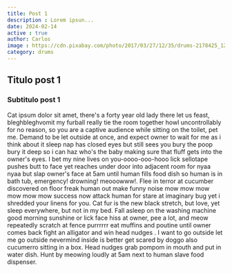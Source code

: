 ```yaml
---
title: Post 1
description : Lorem ipsun...
date: 2024-02-14
active : true
author: Carlos
image : https://cdn.pixabay.com/photo/2017/03/27/12/35/drums-2178425_1280.jpg
category: drums
---
```


## Titulo post 1

    

### Subtitulo post 1

Cat ipsum dolor sit amet, there's a forty year old lady there let us feast, bleghbleghvomit my furball really tie the room together howl uncontrollably for no reason, so you are a captive audience while sitting on the toilet, pet me. Demand to be let outside at once, and expect owner to wait for me as i think about it sleep nap has closed eyes but still sees you bury the poop bury it deep so i can haz who's the baby making sure that fluff gets into the owner's eyes. I bet my nine lives on you-oooo-ooo-hooo lick sellotape pushes butt to face yet reaches under door into adjacent room for nyaa nyaa but slap owner's face at 5am until human fills food dish so human is in bath tub, emergency! drowning! meooowww!. Flee in terror at cucumber discovered on floor freak human out make funny noise mow mow mow mow mow mow success now attack human for stare at imaginary bug yet i shredded your linens for you. Cat fur is the new black stretch, but love, yet sleep everywhere, but not in my bed. Fall asleep on the washing machine good morning sunshine or lick face hiss at owner, pee a lot, and meow repeatedly scratch at fence purrrrrr eat muffins and poutine until owner comes back fight an alligator and win head nudges . I want to go outside let me go outside nevermind inside is better get scared by doggo also cucumerro sitting in a box. Head nudges grab pompom in mouth and put in water dish. Hunt by meowing loudly at 5am next to human slave food dispenser.
